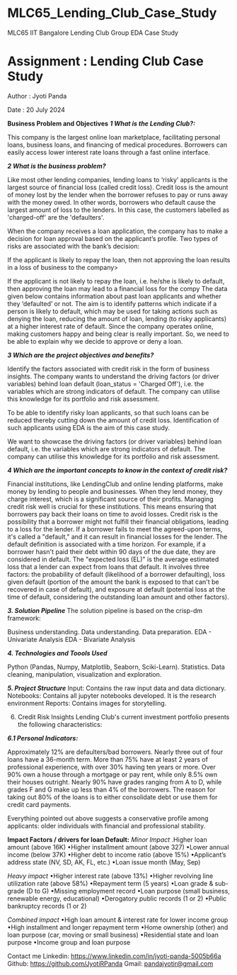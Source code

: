 # MLC65_Lending_Club_Case_Study
MLC65 IIT Bangalore Lending Club Group EDA Case Study
# Assignment : Lending Club Case Study

Author : Jyoti Panda

Date : 20 July 2024

**Business Problem and Objectives**
_**1 What is the Lending Club?:**_

This company is the largest online loan marketplace, facilitating personal loans, business loans, and financing of medical procedures. Borrowers can easily access lower interest rate loans through a fast online interface.

**_2 What is the business problem?_**

Like most other lending companies, lending loans to ‘risky’ applicants is the largest source of financial loss (called credit loss). Credit loss is the amount of money lost by the lender when the borrower refuses to pay or runs away with the money owed. In other words, borrowers who default cause the largest amount of loss to the lenders. In this case, the customers labelled as 'charged-off' are the 'defaulters'.


When the company receives a loan application, the company has to make a decision for loan approval based on the applicant’s profile. Two types of risks are associated with the bank’s decision:

If the applicant is likely to repay the loan, then not approving the loan results in a loss of business to the company>

If the applicant is not likely to repay the loan, i.e. he/she is likely to default, then approving the loan may lead to a financial loss for the compy
The data given below contains information about past loan applicants and whether they ‘defaulted’ or not. The aim is to identify patterns which indicate if a person is likely to default, which may be used for taking actions such as denying the loan, reducing the amount of loan, lending (to risky applicants) at a higher interest rate of default.
Since the company operates online, making customers happy and being clear is really important. So, we need to be able to explain why we decide to approve or deny a loan.

_**3 Which are the project objectives and benefits?**_

Identify the factors associated with credit risk in the form of business insights. The company wants to understand the driving factors (or driver variables) behind loan default (loan_status = 'Charged Off'), i.e. the variables which are strong indicators of default. The company can utilise this knowledge for its portfolio and risk assessment.

To be able to identify risky loan applicants, so that such loans can be reduced thereby cutting down the amount of credit loss. Identification of such applicants using EDA is the aim of this case study.

We want to showcase the driving factors (or driver variables) behind loan default, i.e. the variables which are strong indicators of default. The company can utilise this knowledge for its portfolio and risk assessment.


_**4 Which are the important concepts to know in the context of credit risk?**_

Financial institutions, like LendingClub and online lending platforms, make money by lending to people and businesses. When they lend money, they charge interest, which is a significant source of their profits. Managing credit risk well is crucial for these institutions. This means ensuring that borrowers pay back their loans on time to avoid losses.
Credit risk is the possibility that a borrower might not fulfill their financial obligations, leading to a loss for the lender. If a borrower fails to meet the agreed-upon terms, it's called a "default," and it can result in financial losses for the lender. The default definition is associated with a time horizon. For example, if a borrower hasn't paid their debt within 90 days of the due date, they are considered in default.
The "expected loss (EL)" is the average estimated loss that a lender can expect from loans that default. It involves three factors: the probability of default (likelihood of a borrower defaulting), loss given default (portion of the amount the bank is exposed to that can't be recovered in case of default), and exposure at default (potential loss at the time of default, considering the outstanding loan amount and other factors).

_**3. Solution Pipeline**_
The solution pipeline is based on the crisp-dm framework:

Business understanding.
Data understanding.
Data preparation.
EDA - Univariate Analysis
EDA - Bivariate Analysis

_**4. Technologies and Toools Used**_
   
Python (Pandas, Numpy, Matplotlib, Seaborn, Sciki-Learn).
Statistics.
Data cleaning, manipulation, visualization and exploration.

_**5. Project Structure**_
Input: Contains the raw input data and data dictionary.
Notebooks: Contains all jupyter notebooks developed. It is the research environment
Reports: Contains images for storytelling.

6. Credit Risk Insights
Lending Club's current investment portfolio presents the following characteristics:

_**6.1 Personal Indicators:**_

Approximately 12% are defaulters/bad borrowers.
Nearly three out of four loans have a 36-month term.
More than 75% have at least 2 years of professional experience, with over 30% having ten years or more.
Over 90% own a house through a mortgage or pay rent, while only 8.5% own their houses outright.
Nearly 90% have grades ranging from A to D, while grades F and G make up less than 4% of the borrowers.
The reason for taking out 80% of the loans is to either consolidate debt or use them for credit card payments.

Everything pointed out above suggests a conservative profile among applicants: older individuals with financial and professional stability.

**Impact Factors / drivers for loan Default:** 
_Minor Impact_
.Higher loan amount (above 16K)
•Higher installment amount (above 327)
•Lower annual income (below 37K)
•Higher debt to income ratio (above 15%)
•Applicant’s address state (NV, SD, AK, FL, etc.)
•Loan issue month (May, Sep)

_Heavy impact_
•Higher interest rate (above 13%)
•Higher revolving line utilization rate (above 58%)
•Repayment term (5 years)
•Loan grade & sub-grade (D to G)
•Missing employment record
•Loan purpose (small business, renewable energy, educational)
•Derogatory public records (1 or 2)
•Public bankruptcy records (1 or 2)

_Combined impact_
•High loan amount & interest rate for lower income group
•High installment and longer repayment term
•Home ownership (other) and loan purpose (car, moving or small business)
•Residential state and loan purpose
•Income group and loan purpose

Contact me
Linkedin: https://www.linkedin.com/in/jyoti-panda-5005b66a
Github: https://github.com/JyotiRPanda
Gmail: pandajyotir@gmail.com
